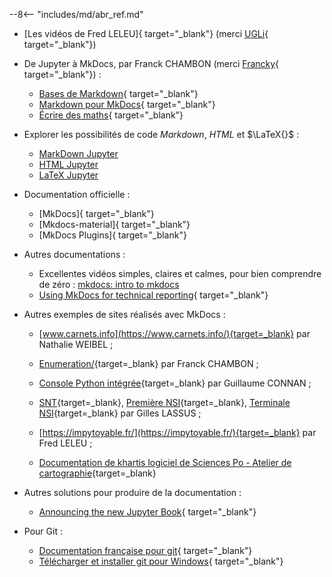 --8<-- "includes/md/abr_ref.md"

- [Les vidéos de Fred LELEU]{ target="_blank"} (merci [UGLi](https://mooc-forums.inria.fr/moocnsi/t/debuter-avec-mkdocs/1842/15){ target="_blank"})

- De Jupyter à MkDocs, par Franck CHAMBON (merci [Francky](https://mooc-forums.inria.fr/moocnsi/t/debuter-avec-mkdocs/1842){ target="_blank"}) : 
    - [Bases de Markdown](https://ens-fr.gitlab.io/mkdocs/markdown-bases/){ target="_blank"} 
    - [Markdown pour MkDocs](https://ens-fr.gitlab.io/mkdocs/markdown-mkdocs/){ target="_blank"}
    - [Écrire des maths](https://ens-fr.gitlab.io/mkdocs/maths/){ target="_blank"}

- Explorer les possibilités de code *Markdown*, <em>HTML</em> et $\LaTeX{}$ :

    - [MarkDown Jupyter](../MarkDown-Le_BN_pour_rapporter)
    - [HTML Jupyter](../HTML-Le_BN_pour_multimedier)
    - [LaTeX Jupyter](../LaTeX-Le_BN_pour_formuler)


- Documentation officielle :
    - [MkDocs]{ target="_blank"}
    - [Mkdocs-material]{ target="_blank"}
    - [MkDocs Plugins]{ target="_blank"}

- Autres documentations :
    - Excellentes vidéos simples, claires et calmes, pour bien comprendre de zéro : [mkdocs: intro to mkdocs](https://calmcode.io/mkdocs/intro-to-mkdocs.html)
    - [Using MkDocs for technical reporting](https://www.timvink.nl/mkdocs-for-tech-doc/){ target="_blank"}

- Autres exemples de sites réalisés avec MkDocs :
    - [www.carnets.info](https://www.carnets.info/){target=_blank} par Nathalie WEIBEL ;
    - [Enumeration/](https://ens-fr.gitlab.io/enumeration/){target=_blank} par Franck CHAMBON ;
    - [Console Python intégrée](https://edenmaths.gitlab.io/ecs1/2020_21/bac_a_sable.html){target=_blank} par Guillaume CONNAN ;
    - [SNT](https://glassus.github.io/snt/){target=_blank}, [Première NSI](https://github.com/glassus/premiere_nsi){target=_blank}, [Terminale NSI](https://glassus.github.io/terminale_nsi/){target=_blank}  par Gilles LASSUS ;
    - [https://impytoyable.fr/](https://impytoyable.fr/){target=_blank} par Fred LELEU ;

    - [Documentation de khartis logiciel de Sciences Po - Atelier de cartographie](https://www.sciencespo.fr/cartographie/khartis/docs/){target=_blank}
        


- Autres solutions pour produire de la documentation :
    - [Announcing the new Jupyter Book](https://blog.jupyter.org/announcing-the-new-jupyter-book-cbf7aa8bc72e){ target="_blank"}


- Pour Git :
    - [Documentation française pour git](https://git-scm.com/book/fr/v2/){ target="_blank"}
    - [Télécharger et installer git pour Windows](https://git-scm.com/){ target="_blank"}